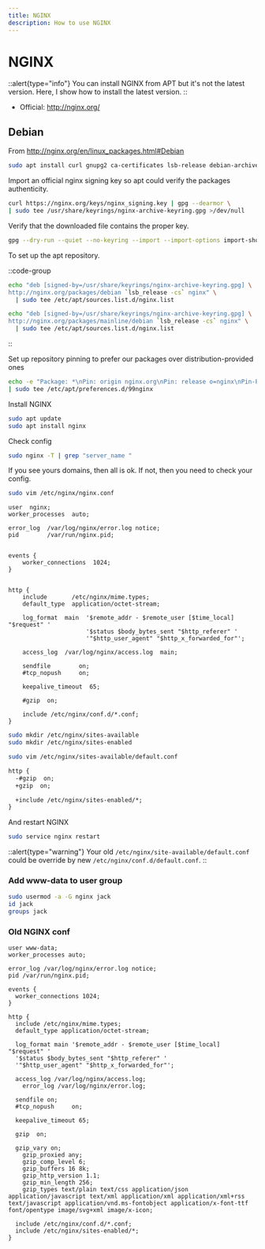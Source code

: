 ```yaml
---
title: NGINX
description: How to use NGINX
---
```


# NGINX

::alert{type="info"}
You can install NGINX from APT but it's not the latest version. Here, I show how to install the latest version.
::

- Official: <http://nginx.org/>

## Debian

From <http://nginx.org/en/linux_packages.html#Debian>

```bash
sudo apt install curl gnupg2 ca-certificates lsb-release debian-archive-keyring
```

Import an official nginx signing key so apt could verify the packages authenticity.

```bash
curl https://nginx.org/keys/nginx_signing.key | gpg --dearmor \
| sudo tee /usr/share/keyrings/nginx-archive-keyring.gpg >/dev/null
```

Verify that the downloaded file contains the proper key.

```bash
gpg --dry-run --quiet --no-keyring --import --import-options import-show /usr/share/keyrings/nginx-archive-keyring.gpg
```

To set up the apt repository.

::code-group
  ```bash [Stable]
  echo "deb [signed-by=/usr/share/keyrings/nginx-archive-keyring.gpg] \
  http://nginx.org/packages/debian `lsb_release -cs` nginx" \
    | sudo tee /etc/apt/sources.list.d/nginx.list
  ```
  ```bash [Mainline]
  echo "deb [signed-by=/usr/share/keyrings/nginx-archive-keyring.gpg] \
  http://nginx.org/packages/mainline/debian `lsb_release -cs` nginx" \
    | sudo tee /etc/apt/sources.list.d/nginx.list
  ```
::

Set up repository pinning to prefer our packages over distribution-provided ones

```bash
echo -e "Package: *\nPin: origin nginx.org\nPin: release o=nginx\nPin-Priority: 900\n" \
| sudo tee /etc/apt/preferences.d/99nginx
```

Install NGINX

```bash
sudo apt update
sudo apt install nginx
```

Check config

```bash
sudo nginx -T | grep "server_name "
```

If you see yours domains, then all is ok. If not, then you need to check your config.

```bash
sudo vim /etc/nginx/nginx.conf
```

```nginx [/etc/nginx/nginx.conf]
user  nginx;
worker_processes  auto;

error_log  /var/log/nginx/error.log notice;
pid        /var/run/nginx.pid;


events {
    worker_connections  1024;
}


http {
    include       /etc/nginx/mime.types;
    default_type  application/octet-stream;

    log_format  main  '$remote_addr - $remote_user [$time_local] "$request" '
                      '$status $body_bytes_sent "$http_referer" '
                      '"$http_user_agent" "$http_x_forwarded_for"';

    access_log  /var/log/nginx/access.log  main;

    sendfile        on;
    #tcp_nopush     on;

    keepalive_timeout  65;

    #gzip  on;

    include /etc/nginx/conf.d/*.conf;
}
```

```bash
sudo mkdir /etc/nginx/sites-available
sudo mkdir /etc/nginx/sites-enabled
```

```bash
sudo vim /etc/nginx/sites-available/default.conf
```

```diff [/etc/nginx/nginx.conf]
http {
  -#gzip  on;
  +gzip  on;

  +include /etc/nginx/sites-enabled/*;
}
```

And restart NGINX

```bash
sudo service nginx restart
```

::alert{type="warning"}
Your old `/etc/nginx/site-available/default.conf` could be override by new `/etc/nginx/conf.d/default.conf`.
::

### Add www-data to user group

```bash
sudo usermod -a -G nginx jack
id jack
groups jack
```

### Old NGINX conf

```nginx
user www-data;
worker_processes auto;

error_log /var/log/nginx/error.log notice;
pid /var/run/nginx.pid;

events {
  worker_connections 1024;
}

http {
  include /etc/nginx/mime.types;
  default_type application/octet-stream;

  log_format main '$remote_addr - $remote_user [$time_local] "$request" '
  '$status $body_bytes_sent "$http_referer" '
  '"$http_user_agent" "$http_x_forwarded_for"';

  access_log /var/log/nginx/access.log;
	error_log /var/log/nginx/error.log;

  sendfile on;
  #tcp_nopush     on;

  keepalive_timeout 65;

  gzip  on;

  gzip_vary on;
	gzip_proxied any;
	gzip_comp_level 6;
	gzip_buffers 16 8k;
	gzip_http_version 1.1;
	gzip_min_length 256;
	gzip_types text/plain text/css application/json application/javascript text/xml application/xml application/xml+rss text/javascript application/vnd.ms-fontobject application/x-font-ttf font/opentype image/svg+xml image/x-icon;

  include /etc/nginx/conf.d/*.conf;
  include /etc/nginx/sites-enabled/*;
}
```
